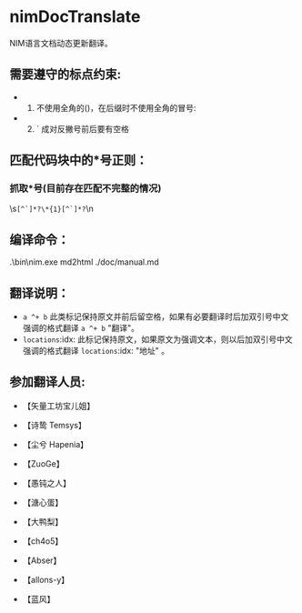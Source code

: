 # nimDocTranslate

NIM语言文档动态更新翻译。

## 需要遵守的标点约束:

- 1. 不使用全角的()，在后缀时不使用全角的冒号:
- 2. ` 成对反撇号前后要有空格

## 匹配代码块中的*号正则：

### 抓取*号(目前存在匹配不完整的情况)

\s```[^`]*?\*{1}[^`]*?```\n  


## 编译命令：
.\bin\nim.exe md2html ./doc/manual.md

## 翻译说明：

-  `a ^+ b` 此类标记保持原文并前后留空格，如果有必要翻译时后加双引号中文强调的格式翻译 `a ^+ b` "翻译"。
-  `locations`:idx: 此标记保持原文，如果原文为强调文本，则以后加双引号中文强调的格式翻译 `locations`:idx: "地址" 。

## 参加翻译人员:

- 【矢量工坊宝儿姐】

- 【诗鸷 Temsys】

- 【尘兮 Hapenia】

- 【ZuoGe】

- 【愚钝之人】

- 【溏心蛋】

- 【大鸭梨】

- 【ch4o5】

- 【Abser】

- 【allons-y】

- 【蓝风】